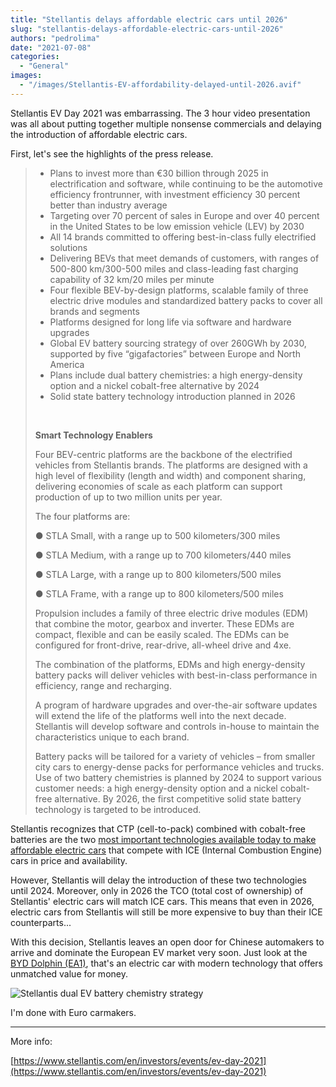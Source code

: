 ```yaml
---
title: "Stellantis delays affordable electric cars until 2026"
slug: "stellantis-delays-affordable-electric-cars-until-2026"
authors: "pedrolima"
date: "2021-07-08"
categories:
  - "General"
images:
  - "/images/Stellantis-EV-affordability-delayed-until-2026.avif"
---
```


Stellantis EV Day 2021 was embarrassing. The 3 hour video presentation was all about putting together multiple nonsense commercials and delaying the introduction of affordable electric cars.

First, let's see the highlights of the press release.

> - Plans to invest more than €30 billion through 2025 in electrification and software, while continuing to be the automotive efficiency frontrunner, with investment efficiency 30 percent better than industry average
> - Targeting over 70 percent of sales in Europe and over 40 percent in the United States to be low emission vehicle (LEV) by 2030
> - All 14 brands committed to offering best-in-class fully electrified solutions
> - Delivering BEVs that meet demands of customers, with ranges of 500-800 km/300-500 miles and class-leading fast charging capability of 32 km/20 miles per minute
> - Four flexible BEV-by-design platforms, scalable family of three electric drive modules and standardized battery packs to cover all brands and segments
> - Platforms designed for long life via software and hardware upgrades
> - Global EV battery sourcing strategy of over 260GWh by 2030, supported by five “gigafactories” between Europe and North America
> - Plans include dual battery chemistries: a high energy-density option and a nickel cobalt-free alternative by 2024
> - Solid state battery technology introduction planned in 2026
> 
>  
> 
> **Smart Technology Enablers**
> 
> Four BEV-centric platforms are the backbone of the electrified vehicles from Stellantis brands. The platforms are designed with a high level of flexibility (length and width) and component sharing, delivering economies of scale as each platform can support production of up to two million units per year.
> 
> The four platforms are:
> 
> ● STLA Small, with a range up to 500 kilometers/300 miles
> 
> ● STLA Medium, with a range up to 700 kilometers/440 miles
> 
> ● STLA Large, with a range up to 800 kilometers/500 miles
> 
> ● STLA Frame, with a range up to 800 kilometers/500 miles
> 
> Propulsion includes a family of three electric drive modules (EDM) that combine the motor, gearbox and inverter. These EDMs are compact, flexible and can be easily scaled. The EDMs can be configured for front-drive, rear-drive, all-wheel drive and 4xe.
> 
> The combination of the platforms, EDMs and high energy-density battery packs will deliver vehicles with best-in-class performance in efficiency, range and recharging.
> 
> A program of hardware upgrades and over-the-air software updates will extend the life of the platforms well into the next decade. Stellantis will develop software and controls in-house to maintain the characteristics unique to each brand.
> 
> Battery packs will be tailored for a variety of vehicles – from smaller city cars to energy-dense packs for performance vehicles and trucks. Use of two battery chemistries is planned by 2024 to support various customer needs: a high energy-density option and a nickel cobalt-free alternative. By 2026, the first competitive solid state battery technology is targeted to be introduced.

Stellantis recognizes that CTP (cell-to-pack) combined with cobalt-free batteries are the two [most important technologies available today to make affordable electric cars](/2021/06/21/technologies-that-will-make-electric-vehicles-even-better/) that compete with ICE (Internal Combustion Engine) cars in price and availability.

However, Stellantis will delay the introduction of these two technologies until 2024. Moreover, only in 2026 the TCO (total cost of ownership) of Stellantis' electric cars will match ICE cars. This means that even in 2026, electric cars from Stellantis will still be more expensive to buy than their ICE counterparts...

With this decision, Stellantis leaves an open door for Chinese automakers to arrive and dominate the European EV market very soon. Just look at the [BYD Dolphin (EA1)](/2021/07/06/facts-about-the-byd-dolphin-ea1/), that's an electric car with modern technology that offers unmatched value for money.

![Stellantis dual EV battery chemistry strategy](images/Stellantis-dual-EV-battery-chemistry-strategy.avif)

I'm done with Euro carmakers.

---

More info:

[https://www.stellantis.com/en/investors/events/ev-day-2021](https://www.stellantis.com/en/investors/events/ev-day-2021)
